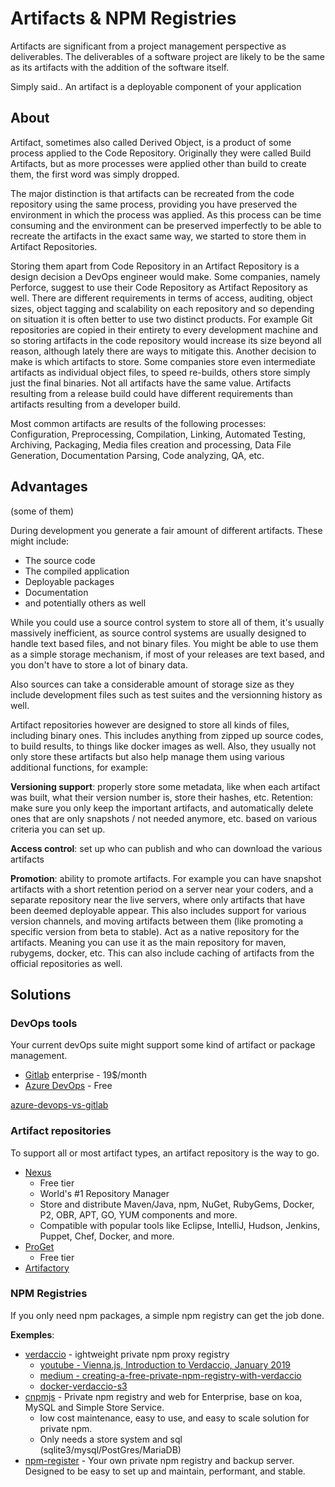 # Artifacts & NPM Registries
Artifacts are significant from a project management perspective as deliverables. The deliverables of a software project are likely to be the same as its artifacts with the addition of the software itself.

Simply said.. An artifact is a deployable component of your application

## About
Artifact, sometimes also called Derived Object, is a product of some process applied to the Code Repository. Originally they were called Build Artifacts, but as more processes were applied other than build to create them, the first word was simply dropped.

The major distinction is that artifacts can be recreated from the code repository using the same process, providing you have preserved the environment in which the process was applied. As this process can be time consuming and the environment can be preserved imperfectly to be able to recreate the artifacts in the exact same way, we started to store them in Artifact Repositories.

Storing them apart from Code Repository in an Artifact Repository is a design decision a DevOps engineer would make. Some companies, namely Perforce, suggest to use their Code Repository as Artifact Repository as well. There are different requirements in terms of access, auditing, object sizes, object tagging and scalability on each repository and so depending on situation it is often better to use two distinct products. For example Git repositories are copied in their entirety to every development machine and so storing artifacts in the code repository would increase its size beyond all reason, although lately there are ways to mitigate this. Another decision to make is which artifacts to store. Some companies store even intermediate artifacts as individual object files, to speed re-builds, others store simply just the final binaries. Not all artifacts have the same value. Artifacts resulting from a release build could have different requirements than artifacts resulting from a developer build.

Most common artifacts are results of the following processes: Configuration, Preprocessing, Compilation, Linking, Automated Testing, Archiving, Packaging, Media files creation and processing, Data File Generation, Documentation Parsing, Code analyzing, QA, etc.


## Advantages 
(some of them)

During development you generate a fair amount of different artifacts. These might include:

* The source code
* The compiled application
* Deployable packages
* Documentation
* and potentially others as well

While you could use a source control system to store all of them, it's usually massively inefficient, as source control systems are usually designed to handle text based files, and not binary files. You might be able to use them as a simple storage mechanism, if most of your releases are text based, and you don't have to store a lot of binary data. 

Also sources can take a considerable amount of storage size as they include development files such as test suites and the versionning history as well.

Artifact repositories however are designed to store all kinds of files, including binary ones. This includes anything from zipped up source codes, to build results, to things like docker images as well. Also, they usually not only store these artifacts but also help manage them using various additional functions, for example:


**Versioning support**: properly store some metadata, like when each artifact was built, what their version number is, store their hashes, etc.
Retention: make sure you only keep the important artifacts, and automatically delete ones that are only snapshots / not needed anymore, etc. based on various criteria you can set up.

**Access control**: set up who can publish and who can download the various artifacts

**Promotion**: ability to promote artifacts. For example you can have snapshot artifacts with a short retention period on a server near your coders, and a separate repository near the live servers, where only artifacts that have been deemed deployable appear. This also includes support for various version channels, and moving artifacts between them (like promoting a specific version from beta to stable).
Act as a native repository for the artifacts. Meaning you can use it as the main repository for maven, rubygems, docker, etc. This can also include caching of artifacts from the official repositories as well.


## Solutions

### DevOps tools
Your current devOps suite might support some kind of artifact or package management.

* [Gitlab](https://about.gitlab.com/) enterprise - 19$/month
* [Azure DevOps](https://docs.microsoft.com/en-us/azure/devops/?view=azure-devops) - Free

[azure-devops-vs-gitlab](https://docs.microsoft.com/en-us/azure/devops/learn/compare/azure-devops-vs-gitlab)

### Artifact repositories
To support all or most artifact types, an artifact repository is the way to go. 

* [Nexus](https://www.sonatype.com/product-nexus-repository)
    * Free tier
    * World's #1 Repository Manager
    * Store and distribute Maven/Java, npm, NuGet, RubyGems, Docker, P2, OBR, APT, GO, YUM components and more.
    * Compatible with popular tools like Eclipse, IntelliJ, Hudson, Jenkins, Puppet, Chef, Docker, and more.
* [ProGet](https://inedo.com/proget)
    * Free tier
* [Artifactory](https://jfrog.com/artifactory/)

### NPM Registries
If you only need npm packages, a simple npm registry can get the job done. 

**Exemples**:
* [verdaccio](https://verdaccio.org) - ightweight private npm proxy registry 
    * [youtube - Vienna.js, Introduction to Verdaccio, January 2019](https://www.youtube.com/watch?reload=9&v=hDIFKzmoCaA)
    * [medium - creating-a-free-private-npm-registry-with-verdaccio](https://medium.com/faun/creating-a-free-private-npm-registry-with-verdaccio-e1becdc542b)
    * [docker-verdaccio-s3](https://github.com/asynchrony/docker-verdaccio-s3)
* [cnpmjs](https://github.com/cnpm/cnpmjs.org) - Private npm registry and web for Enterprise, base on koa, MySQL and Simple Store Service.
    * low cost maintenance, easy to use, and easy to scale solution for private npm.
    * Only needs a store system and sql (sqlite3/mysql/PostGres/MariaDB)
* [npm-register](https://github.com/jdxcode/npm-register) - Your own private npm registry and backup server. Designed to be easy to set up and maintain, performant, and stable.

